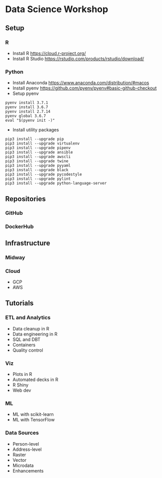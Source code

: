# Data Science Workshop

## Setup

### R
* Install R
https://cloud.r-project.org/
* Install R Studio
https://rstudio.com/products/rstudio/download/

### Python
* Install Anaconda
https://www.anaconda.com/distribution/#macos
* Install pyenv
https://github.com/pyenv/pyenv#basic-github-checkout
* Setup pyenv
```
pyenv install 3.7.1
pyenv install 3.6.7
pyenv install 2.7.14
pyenv global 3.6.7
eval "$(pyenv init -)"
```
* Install utility packages
```
pip3 install --upgrade pip
pip3 install --upgrade virtualenv
pip3 install --upgrade pipenv
pip3 install --upgrade ansible
pip3 install --upgrade awscli
pip3 install --upgrade twine
pip3 install --upgrade pyyaml
pip3 install --upgrade black
pip3 install --upgrade pycodestyle
pip3 install --upgrade pylint
pip3 install --upgrade python-language-server
```

## Repositories
### GitHub 
### DockerHub 

## Infrastructure
### Midway 
### Cloud 
* GCP 
* AWS

## Tutorials
### ETL and Analytics
* Data cleanup in R
* Data engineering in R
* SQL and DBT
* Containers
* Quality control
### Viz
* Plots in R
* Automated decks in R
* R Shiny
* Web dev
### ML
* ML with scikit-learn 
* ML with TensorFlow

### Data Sources
* Person-level
* Address-level
* Raster
* Vector
* Microdata
* Enhancements
